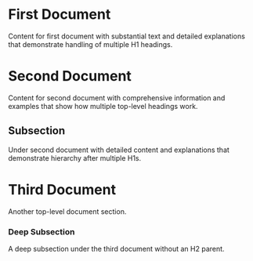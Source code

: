 # First Document

Content for first document with substantial text and detailed explanations that demonstrate handling of multiple H1 headings.

# Second Document

Content for second document with comprehensive information and examples that show how multiple top-level headings work.

## Subsection

Under second document with detailed content and explanations that demonstrate hierarchy after multiple H1s.

# Third Document

Another top-level document section.

### Deep Subsection

A deep subsection under the third document without an H2 parent.